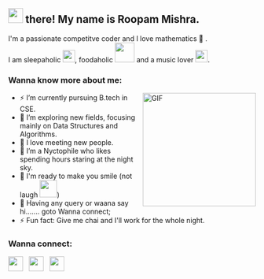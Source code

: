 ## <img src="https://media.giphy.com/media/3o7aCQ8mfzu4ltK0lG/giphy.gif" width="30px"> there! My name is Roopam Mishra.

I'm a passionate competitve coder and I love mathematics 💚 .<br>
I am sleepaholic <img src="https://media.giphy.com/media/21UaLROMobBYtQZMwE/giphy.gif" width="25px">, foodaholic <img src="https://media.giphy.com/media/26DN3tS5CFxUfAu40/giphy.gif" width="40px"> and a music lover <img src="https://media.giphy.com/media/VbQQLEPViSbJOLuKVd/giphy.gif" width="25px">.

### Wanna know more about me:
<img align="right" height="230" src="https://media.giphy.com/media/p4NLw3I4U0idi/giphy.gif" alt="GIF" />

- ⚡ I’m currently pursuing B.tech in CSE.
- 🔭 I’m exploring new fields, focusing mainly on Data Structures and Algorithms.
- 🌱 I love meeting new people.
- 👯 I’m a Nyctophile who likes spending hours staring at the night sky.
- 💬 I'm ready to make you smile (not laugh <img src="https://media.giphy.com/media/eH4GmZaiPRFvf4kYGh/giphy.gif" width="35px">)
- 🤔 Having any query or waana say hi.......  goto Wanna connect;
- ⚡ Fun fact: Give me chai and I'll work for the whole night.

### Wanna connect:
<p>
<a href="https://www.linkedin.com/in/roopam-mishra-713583189/"><img height="30" src="https://raw.githubusercontent.com/peterthehan/peterthehan/master/assets/linkedin.svg?raw=true"></a>&nbsp;&nbsp;
<a href="https://www.instagram.com/mish_roop02/"><img height="30" src="https://media.giphy.com/media/SwyH7oWi2vhkOjCwiJ/giphy.gif?raw=true"></a>&nbsp;&nbsp;
<a href="https://www.facebook.com/roopam.mishra.77398/"><img height="30" src="https://raw.githubusercontent.com/peterthehan/peterthehan/master/assets/facebook.svg?raw=true"></a>&nbsp;&nbsp;
</p>
